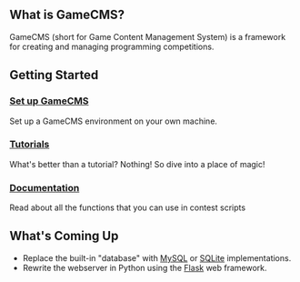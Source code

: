 ## What is GameCMS?
GameCMS (short for Game Content Management System) is a framework for creating and managing programming competitions.

## Getting Started

### [Set up GameCMS](setup)
Set up a GameCMS environment on your own machine.

### [Tutorials](tutorials)
What's better than a tutorial? Nothing! So dive into a place of magic!

### [Documentation](reference)
Read about all the functions that you can use in contest scripts

## What's Coming Up
* Replace the built-in "database" with [MySQL](https://www.mysql.com/) or [SQLite](https://www.sqlite.org/index.html) implementations.
* Rewrite the webserver in Python using the [Flask](https://flask.palletsprojects.com/en/1.1.x/) web framework.

